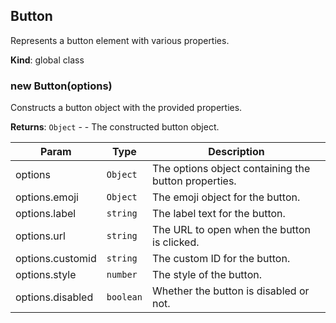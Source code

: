 <a name="Button"></a>

## Button
Represents a button element with various properties.

**Kind**: global class  
<a name="new_Button_new"></a>

### new Button(options)
Constructs a button object with the provided properties.

**Returns**: <code>Object</code> - - The constructed button object.  

| Param | Type | Description |
| --- | --- | --- |
| options | <code>Object</code> | The options object containing the button properties. |
| options.emoji | <code>Object</code> | The emoji object for the button. |
| options.label | <code>string</code> | The label text for the button. |
| options.url | <code>string</code> | The URL to open when the button is clicked. |
| options.customid | <code>string</code> | The custom ID for the button. |
| options.style | <code>number</code> | The style of the button. |
| options.disabled | <code>boolean</code> | Whether the button is disabled or not. |

